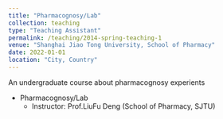 ```yaml
---
title: "Pharmacognosy/Lab"
collection: teaching
type: "Teaching Assistant"
permalink: /teaching/2014-spring-teaching-1
venue: "Shanghai Jiao Tong University, School of Pharmacy"
date: 2022-01-01
location: "City, Country"
---
```

An undergraduate course about pharmacognosy experients
* Pharmacognosy/Lab
  * Instructor: Prof.LiuFu Deng (School of Pharmacy, SJTU)
 
